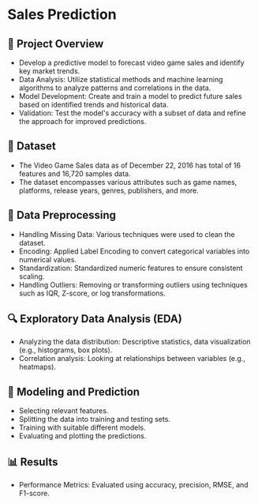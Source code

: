 
# Sales Prediction



                                                                                                                                
## 🚀 Project Overview
- Develop a predictive model to forecast video game sales and identify key market trends.
- Data Analysis: Utilize statistical methods and machine learning algorithms to analyze patterns and correlations in the data.
- Model Development: Create and train a model to predict future sales based on identified trends and historical data.
- Validation: Test the model's accuracy with a subset of data and refine the approach for improved predictions.

## 📁 Dataset
- The Video Game Sales data as of December 22, 2016 has total of 16 features and 16,720 samples data. 
- The dataset encompasses various attributes such as game names, platforms, release years, genres, publishers, and more. 

## 🧹 Data Preprocessing
- Handling Missing Data: Various techniques were used to clean the dataset.
- Encoding: Applied Label Encoding to convert categorical variables into numerical values.
- Standardization: Standardized numeric features to ensure consistent scaling.
- Handling Outliers: Removing or transforming outliers using techniques such as IQR, Z-score, or log transformations.
## 🔍 Exploratory Data Analysis (EDA)

- Analyzing the data distribution: Descriptive statistics, data visualization (e.g., histograms, box plots).
- Correlation analysis: Looking at relationships between variables (e.g., heatmaps).



## 🤖 Modeling and Prediction
- Selecting relevant features.
- Splitting the data into training and testing sets.
- Training with suitable different models.
- Evaluating and plotting the predictions.

## 📊 Results
- Performance Metrics: Evaluated using accuracy, precision, RMSE, and F1-score.

